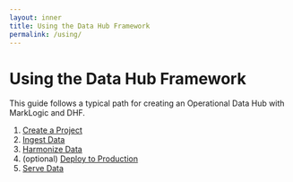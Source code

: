 ```yaml
---
layout: inner
title: Using the Data Hub Framework
permalink: /using/
---
```


# Using the Data Hub Framework

This guide follows a typical path for creating an Operational Data Hub with MarkLogic and DHF.

1. [Create a Project](/project/)
1. [Ingest Data](/ingest/)
1. [Harmonize Data](/harmonize/)
1. (optional) [Deploy to Production](/deploy/)
1. [Serve Data](/serve/)
